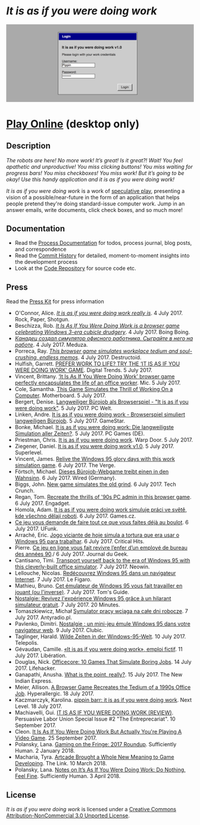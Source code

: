 # *It is as if you were doing work*

![](images/it-is-as-if-you-were-doing-work-banner.png)

# [Play Online](http://www.pippinbarr.com/itisasifyouweredoingwork/) (desktop only)

## Description
*The robots are here! No more work! It’s great! Is it great?! Wait! You feel apathetic and unproductive! You miss clicking buttons! You miss waiting for progress bars! You miss checkboxes! You miss work! But it’s going to be okay! Use this handy application and it is as if you were doing work!*

*It is as if you were doing work* is a work of [speculative play](https://www.speculativeplay.com), presenting a vision of a possible/near-future in the form of an application that helps people pretend they're doing standard-issue computer work. Jump in an answer emails, write documents, click check boxes, and so much more!

## Documentation
* Read the [Process Documentation](../process) for todos, process journal, blog posts, and correspondence
* Read the [Commit History](https://github.com/pippinbarr/itisasifyouweredoingwork/commits/master) for detailed, moment-to-moment insights into the development process
* Look at the [Code Repository](https://github.com/pippinbarr/itisasifyouweredoingwork) for source code etc.

## Press
Read the [Press Kit](../press) for press information

* O'Connor, Alice. [_It is as if you were doing work really is_](https://www.rockpapershotgun.com/2017/07/04/free-desktop-work-simulator/). 4 July 2017. Rock, Paper, Shotgun.
* Beschizza, Rob. [_It Is As If You Were Doing Work is a browser game celebrating Windows 3-era cubicle drudgery_](http://boingboing.net/2017/07/04/it-is-as-if-you-were-doing-wor.html). 4 July 2017. Boing Boing.
* [_Канадец создал симулятор офисного работника. Сыграйте в него на работе_](https://meduza.io/shapito/2017/07/04/kanadets-sozdal-simulyator-ofisnogo-rabotnika-sygrayte-v-nego-na-rabote). 4 July 2017. Meduza.
* Porreca, Ray. [_This browser game simulates workplace tedium and soul-crushing, endless memos_](https://www.destructoid.com/this-browser-game-simulates-workplace-tedium-and-soul-crushing-endless-memos-446844.phtml). 4 July 2017. Destructoid.
* Hulfish, Garrett. [PREFER WORK TO LIFE? TRY THE ‘IT IS AS IF YOU WERE DOING WORK’ GAME](https://www.digitaltrends.com/gaming/doing-work-browser-game/). Digital Trends. 5 July 2017.
* Vincent, Brittany. [‘It Is As If You Were Doing Work’ browser game perfectly encapsulates the life of an office worker](https://mic.com/articles/181513/it-is-as-if-you-were-doing-work-browser-game-perfectly-encapsulates-the-life-of-an-office-worker#.IhuGvyNsT). Mic. 5 July 2017.
* Cole, Samantha. [This Game Simulates the Thrill of Working On a Computer](https://motherboard.vice.com/en_us/article/3knd8b/this-game-simulates-the-thrill-of-working-on-a-computer). Motherboard. 5 July 2017.
* Bergert, Denise. [Langweiliger Bürojob als Browserspiel - "It is as if you were doing work"](https://www.pcwelt.de/a/langweiliger-buerojob-als-browserspiel-it-is-as-if-you-were-doing-work,3447298). 5 July 2017. PC Welt.
* Linken, Andre. [It is as if you were doing work - Browserspiel simuliert langweiligen Bürojob](http://www.gamestar.de/artikel/it-is-as-if-you-were-doing-work-browserspiel-simuliert-langweiligen-buerojob,3316648.html). 5 July 2017. GameStar.
* Bonke, Michael. [It is as if you were doing work: Die langweiligste Simulation aller Zeiten?](http://www.pcgames.de/Panorama-Thema-233992/News/It-is-as-if-you-were-doing-work-Die-langweiligste-Simulation-aller-Zeiten-1232379/). 5 July 2017. PC Games (DE).
* Priestman, Chris. [It is as if you were doing work](http://warpdoor.com/2017/07/05/it-is-as-if-you-were-doing-work-pippin-barr/). Warp Door. 5 July 2017.
* Ziegener, Daniel. [It is as if you were doing work v1.0](https://superlevel.de/spiele/it-is-as-if-you-were-doing-work-v1-0/). 5 July 2017. Superlevel.
* Vincent, James. [Relive the Windows 95 glory days with this work simulation game](https://www.theverge.com/tldr/2017/7/6/15927338/work-simulation-game-windows-95-pippin-barr). 6 July 2017. The Verge.
* Förtsch, Michael. [Dieses Bürojob-Webgame treibt einen in den Wahnsinn](https://www.wired.de/collection/life/webgame-pippin-barr-arbeit-simulation). 6 July 2017. Wired (Germany).
* Biggs, John. [New game simulates the old grind](https://techcrunch.com/2017/07/06/new-game-simulates-the-old-grind/). 6 July 2017. Tech Crunch.
* Regan, Tom. [Recreate the thrills of '90s PC admin in this browser game](https://www.engadget.com/2017/07/06/recreate-the-thrills-of-90s-pc-admin-in-this-browser-game/). 6 July 2017. Engadget.
* Homola, Adam. [It is as if you were doing work simuluje práci ve světě, kde všechno dělají roboti](https://games.tiscali.cz/preview/it-is-as-if-you-were-doing-work-simuluje-praci-ve-svete-kde-vsechno-delaji-roboti-299838). 6 July 2017. Games.cz.
* [Ce jeu vous demande de faire tout ce que vous faites déjà au boulot](http://www.ufunk.net/jeux-videos/it-is-as-if-you-were-doing-work/). 6 July 2017. UFunk.
* Arraché, Eric. [Jogo viciante de hoje simula a tortura que era usar o Windows 95 para trabalhar](http://criticalhits.com.br/jogo-viciante-de-hoje-simula-tortura-que-era-usar-o-windows-95-para-trabalhar/). 6 July 2017. Critical Hits.
* Pierre. [Ce jeu en ligne vous fait revivre l’enfer d’un employé de bureau des années 90](http://www.journaldugeek.com/2017/07/06/ce-jeu-en-ligne-vous-fait-revivre-lenfer-dun-employe-de-bureau-des-annees-90/)./ 6 July 2017. Journal du Geek.
* Cantisano, Timi. [Transport yourself back to the era of Windows 95 with this cleverly-built office simulator](https://www.neowin.net/news/transport-yourself-back-to-the-era-of-windows-95-with-this-cleverly-built-office-simulator). 7 July 2017. Neowin.
* Lellouche, Nicolas. [Redécouvrez Windows 95 dans un navigateur Internet](http://www.lefigaro.fr/secteur/high-tech/2017/07/07/32001-20170707ARTFIG00005-redecouvrez-windows-95-dans-un-navigateur-internet.php). 7 July 2017. Le Figaro.
* Mathieu, Bruno. [Cet émulateur de Windows 95 vous fait travailler en jouant (ou l'inverse)](https://www.tomsguide.fr/actualite/windows-95-emulateur-travail,58038.html). 7 July 2017. Tom's Guide.
* [Nostalgie: Revivez l'expérience Windows 95 grâce à un hilarant simulateur gratuit](http://www.20minutes.fr/insolite/2101219-20170707-nostalgie-revivez-experience-windows-95-grace-hilarant-simulateur-gratuit). 7 July 2017. 20 Minutes.
* Tomaszkiewicz, Michał [Symulator pracy wciąga na całe dni robocze](http://www.antyradio.pl/Technologia/Duperele/Symulator-pracy-wciaga-na-cale-dni-robocze-16100). 7 July 2017. Antyradio.pl.
* Pavlenko, Dimitri. [Nostalgie : un mini-jeu émule Windows 95 dans votre navigateur web](http://www.clubic.com/humour-informatique-geek/actualite-833246-nostalgie-mini-jeu-emule-windows-95-navigateur-web.html). 9 July 2017. Clubic.
* Taglinger, Harald. [Wilde Zeiten in der Windows-95-Welt](https://www.heise.de/tp/news/Wilde-Zeiten-in-der-Windows-95-Welt-3766792.html). 10 July 2017. Telepolis.
* Gévaudan, Camille. [«It is as if you were doing work», emploi fictif](http://www.liberation.fr/futurs/2017/07/11/it-is-as-if-you-were-doing-work-emploi-fictif_1583145). 11 July 2017. Libération.
* Douglas, Nick. [Officecore: 10 Games That Simulate Boring Jobs](http://lifehacker.com/officecore-10-games-that-simulate-boring-jobs-1796685998). 14 July 2017. Lifehacker.
* Ganapathi, Anusha. [What is the point, really?](http://www.newindianexpress.com/cities/chennai/2017/jul/15/what-is-the-point-really-1628811.html). 15 July 2017. The New Indian Express.
* Meier, Allison. [A Browser Game Recreates the Tedium of a 1990s Office Job](https://hyperallergic.com/390914/pippin-barr-it-is-as-if-you-were-doing-work-game/). Hyperallergic. 18 July 2017.
* Kaczmarczyk, Karolina. [pippin barr:
it is as if you were doing work](http://www.next-level.org/details/pippin_barr_it_is_as_if_you_were_doing_work/#/). Next Level. 18 July 2017.
* Machiavelli, Gui. [IT IS AS IF YOU WERE DOING WORK (REVIEW)](http://ilu.servus.at/issue11.html). Persuasive Labor Union Special Issue #2 "The Entreprecariat". 10 September 2017.
* Cleon. [It Is As If You Were Doing Work But Actually You're Playing A Video Game](http://tay.kinja.com/it-is-as-if-you-were-doing-work-but-actually-youre-play-1818728688?rev=1506357501356). 25 September 2017.
* Polansky, Lana. [Gaming on the Fringe: 2017 Roundup](http://sufficientlyhuman.com/archives/1557). Sufficiently Human. 2 January 2018.
* Macharia, Tyra. [Artcade Brought a Whole New Meaning to Game Developing](https://thelinknewspaper.ca/article/artcade-2018-concordia). The Link. 10 March 2018.
* Polansky, Lana. [Notes on It’s As If You Were Doing Work: Do Nothing, Feel Fine](http://sufficientlyhuman.com/archives/1590). Sufficiently Human. 3 April 2018.


## License
_It is as if you were doing work_ is licensed under a [Creative Commons Attribution-NonCommercial 3.0 Unported License](http://creativecommons.org/licenses/by-nc/3.0/).
